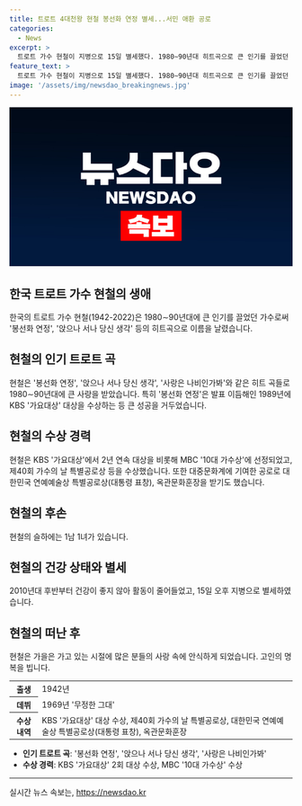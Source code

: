 ```yaml
---
title: 트로트 4대천왕 현철 봉선화 연정 별세...서민 애환 공로
categories:
  - News
excerpt: >
  트로트 가수 현철이 지병으로 15일 별세했다. 1980∼90년대 히트곡으로 큰 인기를 끌었던 그는 대중문화계에 큰 공로를 남겼다. 82세의 나이에 별세한 현철은 손대면 톡하고 터질 것만 같은 그대로 시작하는 봉선화 연정으로 KBS 가요대상 대상을 안기도 했다. 건강 문제로 활동이 줄어든 그는 많은 사랑을 받았고, 대한민국 연예예술상 특별공로상(대통령 표창), 옥관문화훈장 등을 받으며 인정받기도 했다.
feature_text: >
  트로트 가수 현철이 지병으로 15일 별세했다. 1980∼90년대 히트곡으로 큰 인기를 끌었던 그는 대중문화계에 큰 공로를 남겼다. 82세의 나이에 별세한 현철은 손대면 톡하고 터질 것만 같은 그대로 시작하는 봉선화 연정으로 KBS 가요대상 대상을 안기도 했다. 건강 문제로 활동이 줄어든 그는 많은 사랑을 받았고, 대한민국 연예예술상 특별공로상(대통령 표창), 옥관문화훈장 등을 받으며 인정받기도 했다.
image: '/assets/img/newsdao_breakingnews.jpg'
---
```


<p><img src="/assets/img/newsdao_breakingnews.jpg" alt="firstkoreanews 속보" /></p>

<h2 data-ke-size="size26">한국 트로트 가수 현철의 생애</h2>

<p data-ke-size="size16">한국의 트로트 가수 현철(1942-2022)은 1980∼90년대에 큰 인기를 끌었던 가수로써 '봉선화 연정', '앉으나 서나 당신 생각' 등의 히트곡으로 이름을 날렸습니다.</p>

<h2 data-ke-size="size26">현철의 인기 트로트 곡</h2>

<p data-ke-size="size16">현철은 '봉선화 연정', '앉으나 서나 당신 생각', '사랑은 나비인가봐'와 같은 히트 곡들로 1980∼90년대에 큰 사랑을 받았습니다. 특히 '봉선화 연정'은 발표 이듬해인 1989년에 KBS '가요대상' 대상을 수상하는 등 큰 성공을 거두었습니다.</p>

<h2 data-ke-size="size26">현철의 수상 경력</h2>

<p data-ke-size="size16">현철은 KBS '가요대상'에서 2년 연속 대상을 비롯해 MBC '10대 가수상'에 선정되었고, 제40회 가수의 날 특별공로상 등을 수상했습니다. 또한 대중문화계에 기여한 공로로 대한민국 연예예술상 특별공로상(대통령 표창), 옥관문화훈장을 받기도 했습니다.</p>

<h2 data-ke-size="size26">현철의 후손</h2>

<p data-ke-size="size16">현철의 슬하에는 1남 1녀가 있습니다.</p>

<h2 data-ke-size="size26">현철의 건강 상태와 별세</h2>

<p data-ke-size="size16">2010년대 후반부터 건강이 좋지 않아 활동이 줄어들었고, 15일 오후 지병으로 별세하였습니다.</p>

<h2 data-ke-size="size26">현철의 떠난 후</h2>

<p data-ke-size="size16">현철은 가을은 가고 있는 시절에 많은 분들의 사랑 속에 안식하게 되었습니다. 고인의 명복을 빕니다.</p>

<table>
  <tr>
    <th><b>출생</b></th>
    <td>1942년</td>
  </tr>
  <tr>
    <th><b>데뷔</b></th>
    <td>1969년 '무정한 그대'</td>
  </tr>
  <tr>
    <th><b>수상내역</b></th>
    <td>KBS '가요대상' 대상 수상, 제40회 가수의 날 특별공로상, 대한민국 연예예술상 특별공로상(대통령 표창), 옥관문화훈장</td>
  </tr>
</table>

<ul>
  <li><b>인기 트로트 곡</b>: '봉선화 연정', '앉으나 서나 당신 생각', '사랑은 나비인가봐'</li>
  <li><b>수상 경력</b>: KBS '가요대상' 2회 대상 수상, MBC '10대 가수상' 수상</li>
</ul>

<hr>
실시간 뉴스 속보는, <a href="https://newsdao.kr" rel="dofollow">https://newsdao.kr</a>


